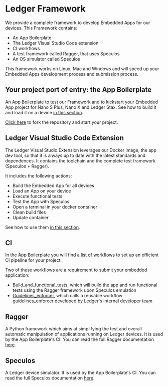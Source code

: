 # Ledger Framework

We provide a complete framework to develop Embedded Apps for our devices. This Framework contains:
- An App Boilerplate
- The Ledger Visual Studio Code extension
- CI workflows
- A test framework called Ragger, that uses Speculos
- An OS simulator called Speculos

This framework works on Linux, Mac and Windows and will speed up your Embedded Apps development process and submission process.

## Your project port of entry: the App Boilerplate

An App Boilerplate to test our Framework and to kickstart your Embedded App project for Nano S Plus, Nano X and Ledger Stax. See how to build it and load it on a device [in this section](../build-load).

[Click here](https://github.com/LedgerHQ/app-boilerplate) to fork the repository and start your project.

## Ledger Visual Studio Code Extension

The Ledger Visual Studio Extension leverages our Docker image, the app dev tool, so that it is always up to date with the latest standards and dependences. It contains the toolchain and the complete test framework (Speculos + Ragger).

It includes the following actions:

- Build the Embedded App for all devices
- Load an App on your device
- Execute functional tests
- Test the App with Speculos
- Open a terminal in your docker container
- Clean build files
- Update container

See how to use them [in this section](../build-load).


## CI

In the App Boilerplate you will find [a list of workflows](https://github.com/LedgerHQ/app-boilerplate/tree/master/.github/workflows) to set up an efficient CI pipeline for your project. 

Two of these workflows are a requirement to submit your embedded application:
- [Build_and_functional_tests](https://github.com/LedgerHQ/app-boilerplate/blob/master/.github/workflows/build_and_functional_tests.yml), which will build the app and run functional tests using the Ragger framework upon Speculos emulation
- [Guidelines_enforcer](https://github.com/LedgerHQ/app-boilerplate/blob/master/.github/workflows/guidelines_enforcer.yml), which calls a reusable workflow guidelines_enforcer developed by Ledger's internal developer team


## Ragger

A Python framework which aims at simplifying the test and overall automatic manipulation of applications running on Ledger devices. It is used by the App Boilerplate's CI. You can read the full Ragger documentation [here](https://ledgerhq.github.io/ragger/).

## Speculos

A Ledger device simulator. It is used by the App Boilerplate's CI. You can read the full Speculos documentation [here](https://speculos.ledger.com/).



